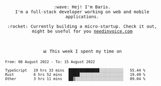 <p align="center">
  <br><br>
  <samp>
    :wave: Hej! I'm Baris.
    <br>I'm a full-stack developer working on web and mobile applications.
       <br><br>:rocket: Currently building a micro-startup. Check it out, might be useful for you <a href="https://needinvoice.com/" target="_blank">needinvoice.com</a>

  </samp>
 <br><br><br>
</p>
<p align=center><samp>📊  This week I spent my time on</samp></p>


<!--START_SECTION:waka-->

```text
From: 08 August 2022 - To: 15 August 2022

TypeScript   19 hrs 33 mins  ██████████████░░░░░░░░░░░   55.44 %
Rust         6 hrs 52 mins   █████░░░░░░░░░░░░░░░░░░░░   19.49 %
Other        3 hrs 11 mins   ██▒░░░░░░░░░░░░░░░░░░░░░░   09.04 %
```

<!--END_SECTION:waka-->



